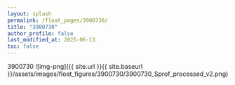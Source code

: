 ```yaml
---
layout: splash
permalink: /float_pages/3900730/
title: "3900730"
author_profile: false
last_modified_at: 2025-06-13
toc: false
---
```

 
3900730
![img-png]({{ site.url }}{{ site.baseurl }}/assets/images/float_figures/3900730/3900730_Sprof_processed_v2.png)
